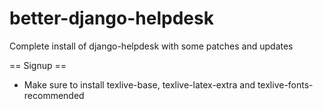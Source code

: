 better-django-helpdesk
======================

Complete install of django-helpdesk with some patches and updates


== Signup ==
- Make sure to install texlive-base, texlive-latex-extra and texlive-fonts-recommended